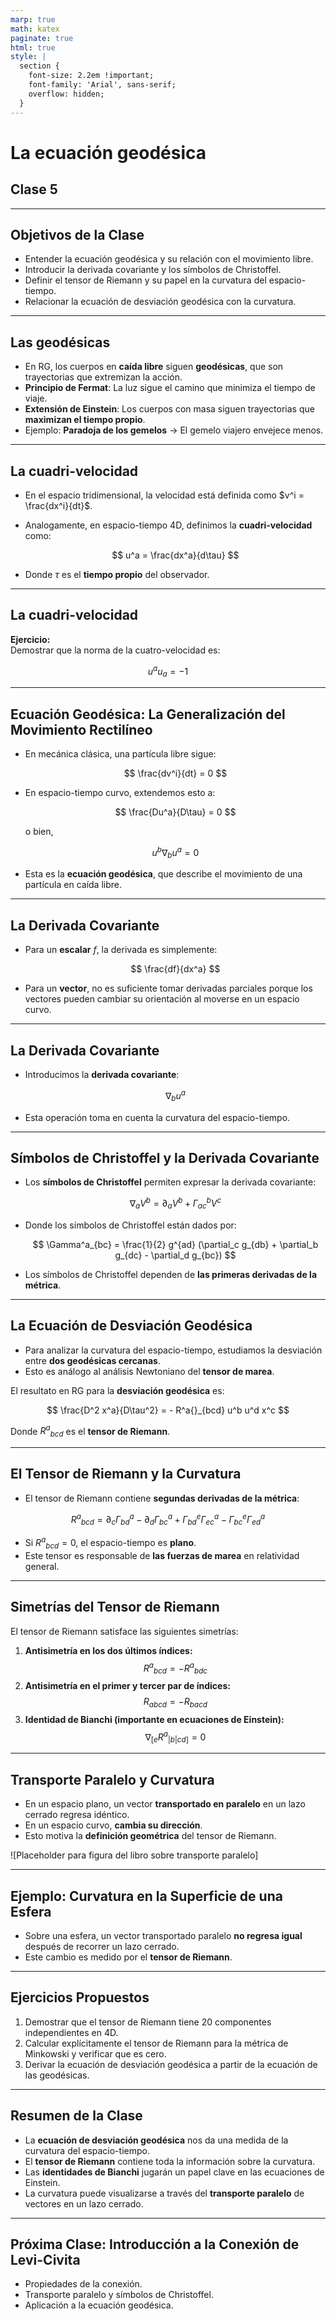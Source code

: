 ```yaml
---
marp: true
math: katex
paginate: true
html: true
style: |
  section {
    font-size: 2.2em !important;
    font-family: 'Arial', sans-serif;
    overflow: hidden;
  }
---
```



# **La ecuación geodésica**
## Clase 5

---

## **Objetivos de la Clase**
- Entender la ecuación geodésica y su relación con el movimiento libre.
- Introducir la derivada covariante y los símbolos de Christoffel.
- Definir el tensor de Riemann y su papel en la curvatura del espacio-tiempo.
- Relacionar la ecuación de desviación geodésica con la curvatura.

---

## **Las geodésicas**
- En RG, los cuerpos en **caída libre** siguen **geodésicas**, que son trayectorias que extremizan la acción.
- **Principio de Fermat**: La luz sigue el camino que minimiza el tiempo de viaje.
- **Extensión de Einstein**: Los cuerpos con masa siguen trayectorias que **maximizan el tiempo propio**.
- Ejemplo: **Paradoja de los gemelos** → El gemelo viajero envejece menos.

---

## **La cuadri-velocidad**
- En el espacio tridimensional, la velocidad está definida como $v^i = \frac{dx^i}{dt}$.
- Analogamente, en espacio-tiempo 4D, definimos la **cuadri-velocidad** como:

  $$ u^a = \frac{dx^a}{d\tau} $$

- Donde $\tau$ es el **tiempo propio** del observador.

---

## **La cuadri-velocidad**

**Ejercicio:**  
Demostrar que la norma de la cuatro-velocidad es:

  $$ u^a u_a = -1 $$

---

## **Ecuación Geodésica: La Generalización del Movimiento Rectilíneo**
- En mecánica clásica, una partícula libre sigue:

  $$ \frac{dv^i}{dt} = 0 $$

- En espacio-tiempo curvo, extendemos esto a:

  $$ \frac{Du^a}{D\tau} = 0 $$

  o bien,

  $$ u^b \nabla_b u^a = 0 $$

- Esta es la **ecuación geodésica**, que describe el movimiento de una partícula en caída libre.

---

## **La Derivada Covariante**
- Para un **escalar** $f$, la derivada es simplemente:

  $$ \frac{df}{dx^a} $$

- Para un **vector**, no es suficiente tomar derivadas parciales porque los vectores pueden cambiar su orientación al moverse en un espacio curvo.
---

## **La Derivada Covariante**

- Introducimos la **derivada covariante**:

  $$ \nabla_b u^a $$

- Esta operación toma en cuenta la curvatura del espacio-tiempo.

---

## **Símbolos de Christoffel y la Derivada Covariante**
- Los **símbolos de Christoffel** permiten expresar la derivada covariante:

  $$ \nabla_a V^b = \partial_a V^b + \Gamma^b_{ac} V^c $$

- Donde los símbolos de Christoffel están dados por:

  $$ \Gamma^a_{bc} = \frac{1}{2} g^{ad} (\partial_c g_{db} + \partial_b g_{dc} - \partial_d g_{bc}) $$

- Los símbolos de Christoffel dependen de **las primeras derivadas de la métrica**.

---

## **La Ecuación de Desviación Geodésica**
- Para analizar la curvatura del espacio-tiempo, estudiamos la desviación entre **dos geodésicas cercanas**.
- Esto es análogo al análisis Newtoniano del **tensor de marea**.

El resultato en RG para la **desviación geodésica** es:

$$ \frac{D^2 x^a}{D\tau^2} = - R^a{}_{bcd} u^b u^d x^c $$

Donde $R^a{}_{bcd}$ es el **tensor de Riemann**.

---

## **El Tensor de Riemann y la Curvatura**
- El tensor de Riemann contiene **segundas derivadas de la métrica**:

$$ R^a{}_{bcd} = \partial_c \Gamma^a_{bd} - \partial_d \Gamma^a_{bc} + \Gamma^e_{bd} \Gamma^a_{ec} - \Gamma^e_{bc} \Gamma^a_{ed} $$

- Si $R^a{}_{bcd} = 0$, el espacio-tiempo es **plano**.
- Este tensor es responsable de **las fuerzas de marea** en relatividad general.

---

## **Simetrías del Tensor de Riemann**
El tensor de Riemann satisface las siguientes simetrías:

1. **Antisimetría en los dos últimos índices:**
   $$
   R^a{}_{bcd} = -R^a{}_{bdc}
   $$
2. **Antisimetría en el primer y tercer par de índices:**
   $$
   R_{abcd} = -R_{bacd}
   $$
3. **Identidad de Bianchi (importante en ecuaciones de Einstein):**
   $$
   \nabla_{[e} R^a{}_{|b|cd]} = 0
   $$

---

## **Transporte Paralelo y Curvatura**
- En un espacio plano, un vector **transportado en paralelo** en un lazo cerrado regresa idéntico.
- En un espacio curvo, **cambia su dirección**.
- Esto motiva la **definición geométrica** del tensor de Riemann.

![Placeholder para figura del libro sobre transporte paralelo]

---

## **Ejemplo: Curvatura en la Superficie de una Esfera**
- Sobre una esfera, un vector transportado paralelo **no regresa igual** después de recorrer un lazo cerrado.
- Este cambio es medido por el **tensor de Riemann**.

---

## **Ejercicios Propuestos**
1. Demostrar que el tensor de Riemann tiene 20 componentes independientes en 4D.
2. Calcular explícitamente el tensor de Riemann para la métrica de Minkowski y verificar que es cero.
3. Derivar la ecuación de desviación geodésica a partir de la ecuación de las geodésicas.

---

## **Resumen de la Clase**
- La **ecuación de desviación geodésica** nos da una medida de la curvatura del espacio-tiempo.
- El **tensor de Riemann** contiene toda la información sobre la curvatura.
- Las **identidades de Bianchi** jugarán un papel clave en las ecuaciones de Einstein.
- La curvatura puede visualizarse a través del **transporte paralelo** de vectores en un lazo cerrado.

---

## **Próxima Clase: Introducción a la Conexión de Levi-Civita**
- Propiedades de la conexión.
- Transporte paralelo y símbolos de Christoffel.
- Aplicación a la ecuación geodésica.


